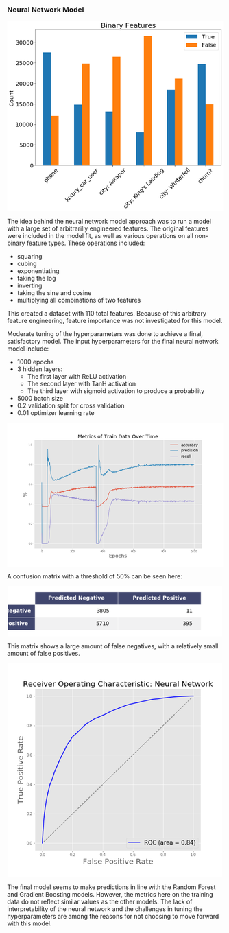 ### Neural Network Model

<p align='middle'>
    <td><img src='../img/binary_bar_chart.png' align='center' style='width: 600px;'></td>
</p>


The idea behind the neural network model approach was to run a model with a large set of arbitrariliy engineered features. The original features were included in the model fit, as well as various operations on all non-binary feature types. These operations included:
- squaring
- cubing
- exponentiating
- taking the log
- inverting
- taking the sine and cosine
- multiplying all combinations of two features

This created a dataset with 110 total features. Because of this arbitrary feature engineering, feature importance was not investigated for this model.

Moderate tuning of the hyperparameters was done to achieve a final, satisfactory model. The input hyperparameters for the final neural network model include:
- 1000 epochs
- 3 hidden layers:
    - The first layer with ReLU activation
    - The second layer with TanH activation
    - The third layer with sigmoid activation to produce a probability
- 5000 batch size
- 0.2 validation split for cross validation
- 0.01 optimizer learning rate

<p align='middle'>
    <td><img src='../img/metrics_nn.png' align='center' style='width: 800px;'></td>
</p>

A confusion matrix with a threshold of 50% can be seen here:

<p align='middle'>
    <td><img src='../img/nn_conf_mat.png' align='center' style='width: 500px;'></td>
</p>

This matrix shows a large amount of false negatives, with a relatively small amount of false positives. 

<p align='middle'>
    <td><img src='../img/roc_nn.png' align='center' style='width: 500px;'></td>
</p>

The final model seems to make predictions in line with the Random Forest and Gradient Boosting models. However, the metrics here on the training data do not reflect similar values as the other models. The lack of interpretability of the neural network and the challenges in tuning the hyperparameters are among the reasons for not choosing to move forward with this model.